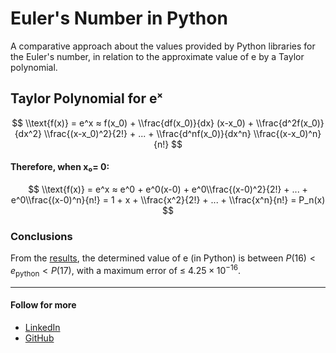 # Euler's Number in Python
A comparative approach about the values provided by Python libraries for the Euler's number, in relation to the approximate value of e by a Taylor polynomial.

## Taylor Polynomial for eˣ
$$
\\text{f(x)} = e^x ≈ f(x_0) + \\frac{df(x_0)}{dx} (x-x_0) + \\frac{d^2f(x_0)}{dx^2} \\frac{(x-x_0)^2}{2!} + ...  + \\frac{d^nf(x_0)}{dx^n} \\frac{(x-x_0)^n}{n!}   
$$

#### Therefore, when x₀= 0:
$$
\\text{f(x)} = e^x ≈ e^0 + e^0(x-0) + e^0\\frac{(x-0)^2}{2!} + ...  + e^0\\frac{(x-0)^n}{n!} = 1 + x + \\frac{x^2}{2!} + ...  + \\frac{x^n}{n!} = P_n(x)
$$


### Conclusions
From the [results](https://colab.research.google.com/github/ClaytonSdS/Euler-s-Number-in-Python/blob/main/EulerNumber.ipynb), the determined value of e (in Python) is between $P(16) < e_{\text{python}} < P(17)$, with a maximum error of ≤ $4.25 \times 10^{-16}$.

___________________________
#### Follow for more
- [LinkedIn](https://www.linkedin.com/in/clayton-santos-579682205/)
- [GitHub](https://github.com/ClaytonSdS)
